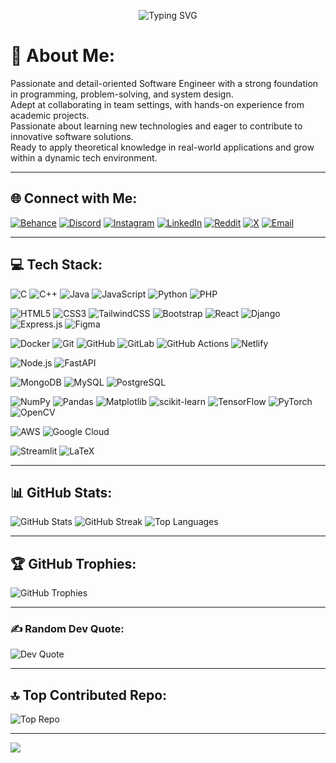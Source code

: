 <!-- 🌌 Intro Animation -->
<p align="center">
  <img src="https://readme-typing-svg.demolab.com?font=Fira+Code&size=24&pause=1000&color=8BE9FD&center=true&width=435&lines=Hi+there!+I'm+Aman+Soudagar+🚀;Welcome+to+my+Tokyo+Night-themed+GitHub+space+👨‍💻" alt="Typing SVG" />
</p>

# 💫 About Me:
Passionate and detail-oriented Software Engineer with a strong foundation in programming, problem-solving, and system design.<br>
Adept at collaborating in team settings, with hands-on experience from academic projects.<br>
Passionate about learning new technologies and eager to contribute to innovative software solutions.<br>
Ready to apply theoretical knowledge in real-world applications and grow within a dynamic tech environment.

---

## 🌐 Connect with Me:
[![Behance](https://img.shields.io/badge/Behance-1769ff?logo=behance&logoColor=white)](https://behance.net/amansoudagar4)
[![Discord](https://img.shields.io/badge/Discord-%237289DA.svg?logo=discord&logoColor=white)](https://discord.gg/beast0686)
[![Instagram](https://img.shields.io/badge/Instagram-%23E4405F.svg?logo=Instagram&logoColor=white)](https://instagram.com/aman__soudagar)
[![LinkedIn](https://img.shields.io/badge/LinkedIn-%230077B5.svg?logo=linkedin&logoColor=white)](https://linkedin.com/in/aman-soudagar)
[![Reddit](https://img.shields.io/badge/Reddit-%23FF4500.svg?logo=Reddit&logoColor=white)](https://reddit.com/user/Beast0686)
[![X](https://img.shields.io/badge/X-black.svg?logo=X&logoColor=white)](https://x.com/aman_soudagar)
[![Email](https://img.shields.io/badge/Email-D14836?logo=gmail&logoColor=white)](mailto:amansoudagar202@gmail.com)

---

## 💻 Tech Stack:

<!-- Programming Languages -->
![C](https://img.shields.io/badge/C-00599C?style=flat&logo=c&logoColor=white)
![C++](https://img.shields.io/badge/C++-00599C?style=flat&logo=cplusplus&logoColor=white)
![Java](https://img.shields.io/badge/Java-ED8B00?style=flat&logo=openjdk&logoColor=white)
![JavaScript](https://img.shields.io/badge/JavaScript-F7DF1E?style=flat&logo=javascript&logoColor=black)
![Python](https://img.shields.io/badge/Python-3670A0?style=flat&logo=python&logoColor=ffdd54)
![PHP](https://img.shields.io/badge/PHP-777BB4?style=flat&logo=php&logoColor=white)

<!-- Web & UI -->
![HTML5](https://img.shields.io/badge/HTML5-E34F26?style=flat&logo=html5&logoColor=white)
![CSS3](https://img.shields.io/badge/CSS3-1572B6?style=flat&logo=css3&logoColor=white)
![TailwindCSS](https://img.shields.io/badge/TailwindCSS-38B2AC?style=flat&logo=tailwind-css&logoColor=white)
![Bootstrap](https://img.shields.io/badge/Bootstrap-8511FA?style=flat&logo=bootstrap&logoColor=white)
![React](https://img.shields.io/badge/React-20232a?style=flat&logo=react&logoColor=61DAFB)
![Django](https://img.shields.io/badge/Django-092E20?style=flat&logo=django&logoColor=white)
![Express.js](https://img.shields.io/badge/Express.js-404D59?style=flat&logo=express&logoColor=white)
![Figma](https://img.shields.io/badge/Figma-F24E1E?style=flat&logo=figma&logoColor=white)

<!-- DevOps & Tools -->
![Docker](https://img.shields.io/badge/Docker-0db7ed?style=flat&logo=docker&logoColor=white)
![Git](https://img.shields.io/badge/Git-F05033?style=flat&logo=git&logoColor=white)
![GitHub](https://img.shields.io/badge/GitHub-121011?style=flat&logo=github&logoColor=white)
![GitLab](https://img.shields.io/badge/GitLab-FC6D26?style=flat&logo=gitlab&logoColor=white)
![GitHub Actions](https://img.shields.io/badge/GitHub%20Actions-2681E5?style=flat&logo=githubactions&logoColor=white)
![Netlify](https://img.shields.io/badge/Netlify-00C7B7?style=flat&logo=netlify&logoColor=white)

<!-- Backend -->
![Node.js](https://img.shields.io/badge/Node.js-339933?style=flat&logo=node.js&logoColor=white)
![FastAPI](https://img.shields.io/badge/FastAPI-005571?style=flat&logo=fastapi&logoColor=white)

<!-- Databases -->
![MongoDB](https://img.shields.io/badge/MongoDB-4ea94b?style=flat&logo=mongodb&logoColor=white)
![MySQL](https://img.shields.io/badge/MySQL-4479A1?style=flat&logo=mysql&logoColor=white)
![PostgreSQL](https://img.shields.io/badge/PostgreSQL-316192?style=flat&logo=postgresql&logoColor=white)

<!-- Data & ML -->
![NumPy](https://img.shields.io/badge/NumPy-013243?style=flat&logo=numpy&logoColor=white)
![Pandas](https://img.shields.io/badge/Pandas-150458?style=flat&logo=pandas&logoColor=white)
![Matplotlib](https://img.shields.io/badge/Matplotlib-FFFFFF?style=flat&logo=matplotlib&logoColor=black)
![scikit-learn](https://img.shields.io/badge/scikit--learn-F7931E?style=flat&logo=scikit-learn&logoColor=white)
![TensorFlow](https://img.shields.io/badge/TensorFlow-FF6F00?style=flat&logo=tensorflow&logoColor=white)
![PyTorch](https://img.shields.io/badge/PyTorch-EE4C2C?style=flat&logo=pytorch&logoColor=white)
![OpenCV](https://img.shields.io/badge/OpenCV-5C3EE8?style=flat&logo=opencv&logoColor=white)

<!-- Cloud & Deployment -->
![AWS](https://img.shields.io/badge/AWS-FF9900?style=flat&logo=amazonaws&logoColor=white)
![Google Cloud](https://img.shields.io/badge/Google%20Cloud-4285F4?style=flat&logo=googlecloud&logoColor=white)

<!-- Other -->
![Streamlit](https://img.shields.io/badge/Streamlit-FE4B4B?style=flat&logo=streamlit&logoColor=white)
![LaTeX](https://img.shields.io/badge/LaTeX-008080?style=flat&logo=latex&logoColor=white)


---

## 📊 GitHub Stats:
![GitHub Stats](https://github-readme-stats.vercel.app/api?username=Beast0686&theme=tokyonight&hide_border=false&include_all_commits=true&count_private=true)
![GitHub Streak](https://streak-stats.demolab.com?user=Beast0686&theme=tokyonight&hide_border=false)
![Top Languages](https://github-readme-stats.vercel.app/api/top-langs/?username=Beast0686&theme=tokyonight&hide_border=false&layout=compact)

---

## 🏆 GitHub Trophies:
![GitHub Trophies](https://github-profile-trophy.vercel.app/?username=Beast0686&theme=tokyonight&no-frame=false&no-bg=false&margin-w=4)

---

### ✍️ Random Dev Quote:
![Dev Quote](https://quotes-github-readme.vercel.app/api?type=horizontal&theme=tokyonight)

---

## 🔝 Top Contributed Repo:
![Top Repo](https://github-contributor-stats.vercel.app/api?username=Beast0686&limit=5&theme=tokyonight&combine_all_yearly_contributions=true)

---

[![](https://visitcount.itsvg.in/api?id=Beast0686&icon=0&color=1)](https://visitcount.itsvg.in)

<!-- Created with flair and skill ✨ by Aman using GPRM ( https://gprm.itsvg.in ) -->
